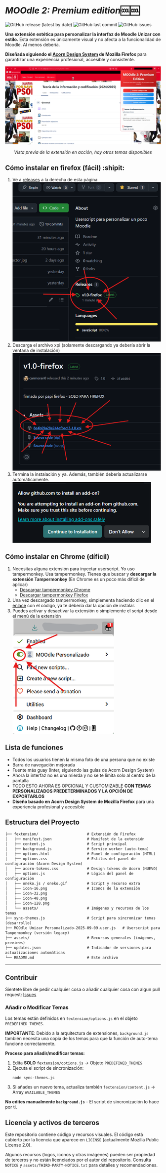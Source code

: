# ***MOOdle 2: Premium edition***:cool::cool:

![GitHub release (latest by date)](https://img.shields.io/github/v/release/carmoran0/MOOdleUnizarCSS)
![GitHub last commit](https://img.shields.io/github/last-commit/carmoran0/MOOdleUnizarCSS)
![GitHub issues](https://img.shields.io/github/issues/carmoran0/MOOdleUnizarCSS)

**Una extensión estética para personalizar la interfaz de Moodle Unizar con estilo.** Esta extensión es únicamente visual y no afecta a la funcionalidad de Moodle. Al menos debería.

**Diseñada siguiendo el [Acorn Design System](https://acorn.firefox.com) de Mozilla Firefox** para garantizar una experiencia profesional, accesible y consistente.

![](https://github.com/carmoran0/MOOdleUnizarCSS/blob/main/assets/preview.png?raw=true)
<p align="center"><em>Vista previa de la extensión en acción, hay otros temas disponibles</em></p>

## Cómo instalar en firefox (fácil) :shipit:
1. Ve a [releases](https://github.com/carmoran0/MOOdleUnizarCSS/releases) a la derecha de esta página\
   ![releases](https://raw.githubusercontent.com/carmoran0/MOOdleUnizarCSS/refs/heads/main/assets/comof1.png)
2. Descarga el archivo xpi (solamente descargando ya debería abrir la ventana de instalación)\
   ![](https://raw.githubusercontent.com/carmoran0/MOOdleUnizarCSS/refs/heads/main/assets/comof2.png)
3. Termina la instalación y ya. Además, también debería actualizarse automáticamente.\
   ![](https://raw.githubusercontent.com/carmoran0/MOOdleUnizarCSS/refs/heads/main/assets/comof3.png)

## Cómo instalar en Chrome (díficil)
1. Necesitas alguna extensión para inyectar userscript. Yo uso tampermonkey. Usa tampermonkey.
   Tienes que buscar y **descargar la extensión Tampermonkey**
   (En Chrome es un poco más díficil de aplicar)
   - [Descargar tampermonkey Chrome](https://chromewebstore.google.com/detail/tampermonkey/dhdgffkkebhmkfjojejmpbldmpobfkfo)
   - [Descargar tampermonkey Firefox](https://addons.mozilla.org/es-ES/firefox/addon/tampermonkey/)
3. Una vez descargado tampermonkey, simplementa haciendo clic en el [enlace](https://github.com/carmoran0/MOOdleUnizarCSS/raw/refs/heads/main/MOOdle%20Unizar%20Personalizado-2025-09-09.user.js) con el código, ya te debería dar la opción de instalar.
4. Puedes activar y desactivar la extensión o simplemente el script desde el menú de la extensión
   ![cómo desactivar](https://raw.githubusercontent.com/carmoran0/MOOdleUnizarCSS/refs/heads/main/assets/howto.png)

## Lista de funciones 
- Todos los usuarios tienen la misma foto de una persona que no existe
- Barra de navegación mejorada
- Fuente más guay (Inter, siguiendo las guías de Acorn Design System)
- Ahora la interfaz no es una mierda y no se te limita solo al centro de la pantalla
- TODO ESTO AHORA ES OPCIONAL Y CUSTOMIZABLE **CON TEMAS PERSONALIZADOS PREDETERMINADOS Y LA OPCIÓN DE EXPORTARLOS**
- **Diseño basado en Acorn Design System de Mozilla Firefox** para una experiencia profesional y accesible

## **Estructura del Proyecto**
```
├── fextension/                      # Extensión de Firefox
│   ├── manifest.json                # Manifest de la extensión
│   ├── content.js                   # Script principal
│   ├── background.js                # Service worker (auto-tema)
│   ├── options.html                 # Panel de configuración (HTML)
│   ├── options.css                  # Estilos del panel de configuración (Acorn Design System)
│   ├── acorn-tokens.css             # Design tokens de Acorn (NUEVO)
│   ├── options.js                   # Lógica del panel de configuración
│   ├── oneko.js / oneko.gif         # Script y recurso extra
│   ├── icon-16.png                  # Iconos de la extensión
│   ├── icon-32.png
│   ├── icon-48.png
│   ├── icon-128.png
│   └── assets/                      # Imágenes y recursos de los temas
├── sync-themes.js                   # Script para sincronizar temas (desarrollo)
├── MOOdle Unizar Personalizado-2025-09-09.user.js   # Userscript para Tampermonkey (versión legacy)
├── assets/                          # Recursos generales (imágenes, previews)
├── updates.json                     # Indicador de versiones para actualizaciones automáticas
└── README.md                        # Este archivo
```

---

## Contribuir
Sientete libre de pedir cualquier cosa o añadir cualquier cosa con algun pull request: [Issues](https://github.com/carmoran0/MOOdleUnizarCSS/issues)


### Añadir o Modificar Temas

Los temas están definidos en `fextension/options.js` en el objeto `PREDEFINED_THEMES`. 

**IMPORTANTE**: Debido a la arquitectura de extensiones, `background.js` también necesita una copia de los temas para que la función de auto-tema funcione correctamente.

**Proceso para añadir/modificar temas:**

1. Edita **SOLO** `fextension/options.js` → Objeto `PREDEFINED_THEMES`
2. Ejecuta el script de sincronización:
   ```bash
   node sync-themes.js
   ```
3. Si añades un nuevo tema, actualiza también `fextension/content.js` → Array `AVAILABLE_THEMES`

**No edites manualmente `background.js`** - El script de sincronización lo hace por ti.


## Licencia y activos de terceros

Este repositorio contiene código y recursos visuales. El código está cubierto por la licencia que aparece en `LICENSE` (actualmente Mozilla Public License 2.0).

Algunos recursos (logos, iconos y otras imágenes) pueden ser propiedad de terceros y no están licenciados por el autor del repositorio. Consulta `NOTICE` y `assets/THIRD-PARTY-NOTICE.txt` para detalles y recomendaciones.

